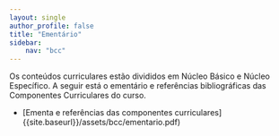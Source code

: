 ```yaml
---
layout: single
author_profile: false
title: "Ementário"
sidebar:
    nav: "bcc"
---
```


Os conteúdos curriculares estão divididos em Núcleo Básico e Núcleo Específico. A seguir está o ementário e referências bibliográficas das Componentes Curriculares do curso.

- [Ementa e referências das componentes curriculares]{{site.baseurl}}/assets/bcc/ementario.pdf) 